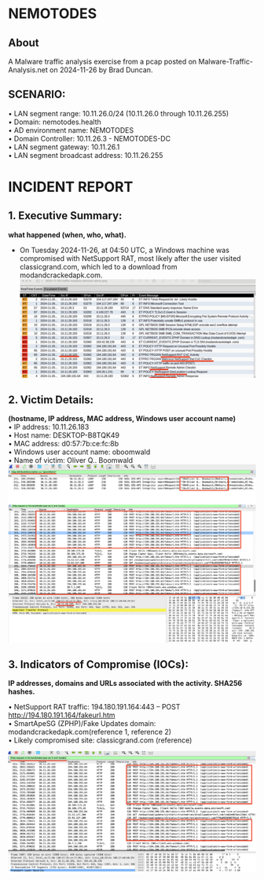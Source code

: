 # NEMOTODES  
## About  
A Malware traffic analysis exercise from a pcap posted on Malware-Traffic-Analysis.net on 2024-11-26 by Brad Duncan.

## SCENARIO:  
• LAN segment range: 10.11.26.0/24 (10.11.26.0 through 10.11.26.255)  
• Domain: nemotodes.health  
• AD environment name: NEMOTODES  
• Domain Controller: 10.11.26.3 - NEMOTODES-DC  
• LAN segment gateway: 10.11.26.1  
• LAN segment broadcast address: 10.11.26.255  

# INCIDENT REPORT  

## 1. Executive Summary:
 **what happened (when, who, what).**
  - On Tuesday 2024-11-26, at 04:50 UTC, a Windows machine was compromised with NetSupport RAT, most likely after the user visited classicgrand.com, which led to a download from modandcrackedapk.com.
![](img/01.png)
## 2. Victim Details:   
**(hostname, IP address, MAC address, Windows user account name)**  
• IP address: 10.11.26.183  
• Host name: DESKTOP-B8TQK49  
• MAC address: d0:57:7b:ce:fc:8b  
• Windows user account name: oboomwald  
• Name of victim: Oliver Q.. Boomwald  
![](img/02.png)
![](img/03.png)

## 3. Indicators of Compromise (IOCs):   
**IP addresses, domains and URLs associated with the activity.  SHA256 hashes.**  

• NetSupport RAT traffic: 194.180.191.164:443 – POST http://194.180.191.164/fakeurl.htm  
• SmartApeSG (ZPHP)/Fake Updates domain: modandcrackedapk.com(reference 1, reference 2)  
• Likely compromised site: classicgrand.com (reference)  



![](img/04.png)
